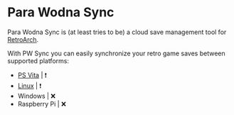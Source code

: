 # Para Wodna Sync

Para Wodna Sync is (at least tries to be) a cloud save management tool for [RetroArch](https://www.retroarch.com/).

With PW Sync you can easily synchronize your retro game saves between supported platforms:
- [PS Vita](https://github.com/PW-Sync/pwsync-vita) | ❗
- [Linux](https://github.com/PW-Sync/pwsync-linux) | ❗
- Windows | ❌
- Raspberry Pi | ❌
